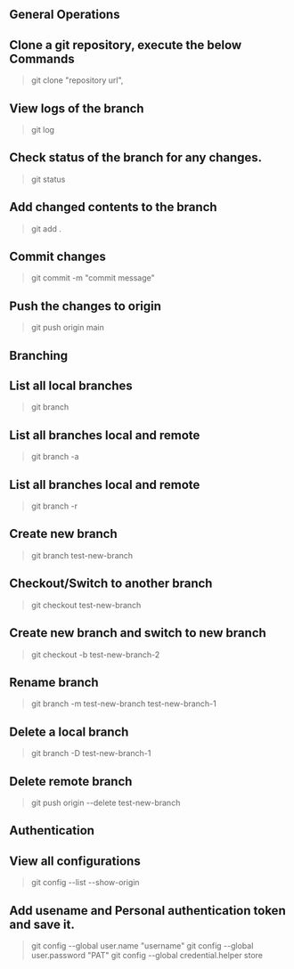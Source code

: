 ## General Operations

## Clone a git repository, execute the below Commands
> git clone "repository url",

## View logs of the branch
> git log

## Check status of the branch for any changes.
> git status

## Add changed contents to the branch
> git add .

## Commit changes
> git commit -m "commit message"

## Push the changes to origin
> git push origin main 

## Branching

## List all local branches
> git branch

## List all branches local and remote
> git branch -a

## List all branches local and remote
> git branch -r

## Create new branch
> git branch test-new-branch

## Checkout/Switch to another branch
> git checkout test-new-branch

## Create new branch and switch to new branch
> git checkout -b test-new-branch-2

## Rename branch
> git branch -m test-new-branch test-new-branch-1

## Delete a local branch
> git branch -D test-new-branch-1

## Delete remote branch
> git push origin --delete test-new-branch

## Authentication

## View all configurations
> git config --list --show-origin

## Add usename and Personal authentication token and save it.
> git config --global user.name "username"
> git config --global user.password "PAT"
> git config --global credential.helper store
